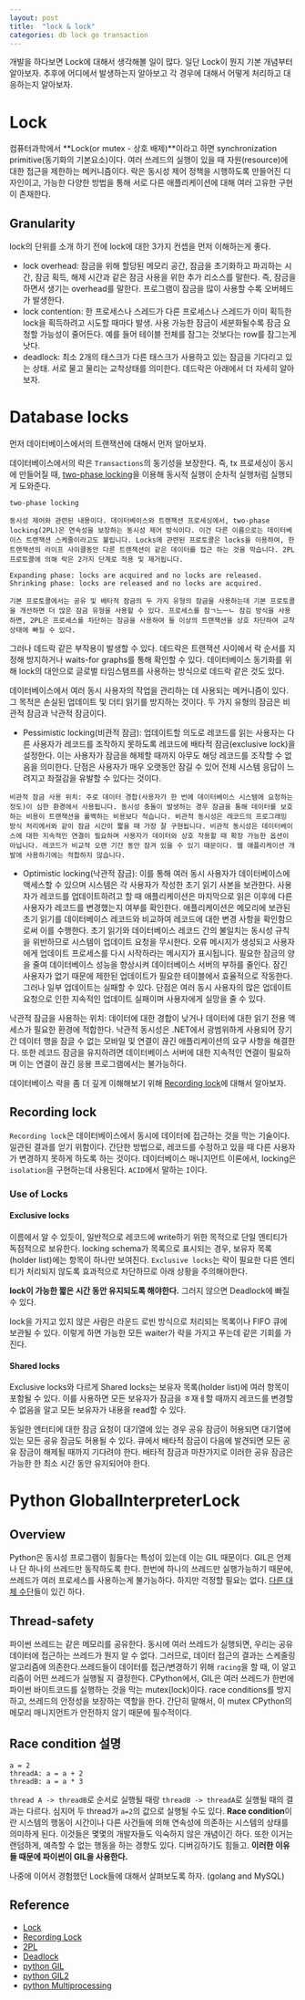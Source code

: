 ```yaml
---
layout: post
title:  "lock & lock"
categories: db lock go transaction
---
```


개발을 하다보면 Lock에 대해서 생각해볼 일이 많다. 일단 Lock이 뭔지 기본 개념부터 알아보자. 추후에 어디에서 발생하는지 알아보고 각 경우에 대해서 어떻게 처리하고 대응하는지 알아보자.

# Lock
컴퓨터과학에서 **Lock(or mutex - 상호 배제)**이라고 하면 synchronization primitive(동기화의 기본요소)이다. 여러 쓰레드의 실행이 있을 때 자원(resource)에 대한 접근을 제한하는 메커니즘이다. 락은 동시성 제어 정책을 시행하도록 만들어진 디자인이고, 가능한 다양한 방법을 통해 서로 다른 애플리케이션에 대해 여러 고유한 구현이 존재한다.

## Granularity

lock의 단위를 소개 하기 전에 lock에 대한 3가지 컨셉을 먼저 이해하는게 좋다.

- lock overhead: 잠금을 위해 할당된 메모리 공간, 잠금을 초기화하고 파괴하는 시간, 잠금 획득, 해제 시간과 같은 잠금 사용을 위한 추가 리소스를 말한다. 즉, 잠금을 하면서 생기는 overhead를 말한다. 프로그램이 잠금을 많이 사용할 수록 오버헤드가 발생한다.
- lock contention: 한 프로세스나 스레드가 다른 프로세스나 스레드가 이미 획득한 lock을 획득하려고 시도할 때마다 발생. 사용 가능한 잠금이 세분화될수록 잠금 요청할 가능성이 줄어든다. 예를 들어 테이블 전체를 잠그는 것보다는 row를 잠그는게 낫다.
- deadlock: 최소 2개의 태스크가 다른 태스크가 사용하고 있는 잠금을 기다리고 있는 상태. 서로 물고 물리는 교착상태를 의미한다. 데드락은 아래에서 더 자세히 알아보자.

# Database locks

먼저 데이터베이스에서의 트랜잭션에 대해서 먼저 알아보자. 

데이터베이스에서의 락은 `Transactions`의 동기성을 보장한다. 즉, tx 프로세싱이 동시에 만들어질 때, [two-phase locking][2PL]을 이용해 동시적 실행이 순차적 실행처럼 실행되게 도와준다. 
```
two-phase locking

동시성 제어와 관련된 내용이다. 데이터베이스와 트랜잭션 프로세싱에서, two-phase locking(2PL)은 연속성을 보장하는 동시성 제어 방식이다. 이건 다른 이름으로는 데이터베이스 트랜잭션 스케줄이라고도 불립니다. Locks에 관련된 프로토콜은 locks을 이용하여, 한 트랜잭션의 라이프 사이클동안 다른 트랜잭션이 같은 데이터를 접근 하는 것을 막습니다. 2PL 프로토콜에 의해 락은 2가지 단계로 적용 및 제거됩니다.

Expanding phase: locks are acquired and no locks are released.
Shrinking phase: locks are released and no locks are acquired.

기본 프로토콜에서는 공유 및 배타적 잠금의 두 가지 유형의 잠금을 사용하는데 기본 프로토콜을 개선하면 더 많은 잠금 유형을 사용할 수 있다. 프로세스를 잠ㄱ느ㅡㄴ 잠김 방식을 사용하면, 2PL은 프로세스를 차단하는 잠금을 사용하여 둘 이상의 트랜잭션을 상호 차단하여 교착 상태에 빠질 수 있다.
```
그러나 데드락 같은 부작용이 발생할 수 있다. 데드락은 트랜잭션 사이에서 락 순서를 지정해 방지하거나 waits-for graphs를 통해 확인할 수 있다. 데이터베이스 동기화를 위해 lock의 대안으로 글로벌 타임스탬프를 사용하는 방식으로 데드락 같은 것도 있다.

데이터베이스에서 여러 동시 사용자의 작업을 관리하는 데 사용되는 메커니즘이 있다. 그 목적은 손실된 업데이트 및 더티 읽기를 방지하는 것이다. 두 가지 유형의 잠금은 비관적 잠금과 낙관적 잠금이다.

- Pessimistic locking(비관적 잠금): 업데이트할 의도로 레코드를 읽는 사용자는 다른 사용자가 레코드를 조작하지 못하도록 레코드에 배타적 잠금(exclusive lock)을 설정한다. 이는 사용자가 잠금을 해제할 때까지 아무도 해당 레코드를 조작할 수 없음을 의미한다. 단점은 사용자가 매우 오랫동안 잠길 수 있어 전체 시스템 응답이 느려지고 좌절감을 유발할 수 있다는 것이다.

```
비관적 잠금 사용 위치: 주로 데이터 경합(사용자가 한 번에 데이터베이스 시스템에 요청하는 정도)이 심한 환경에서 사용됩니다. 동시성 충돌이 발생하는 경우 잠금을 통해 데이터를 보호하는 비용이 트랜잭션을 롤백하는 비용보다 적습니다. 비관적 동시성은 레코드의 프로그래밍 방식 처리에서와 같이 잠금 시간이 짧을 때 가장 잘 구현됩니다. 비관적 동시성은 데이터베이스에 대한 지속적인 연결이 필요하며 사용자가 데이터와 상호 작용할 때 확장 가능한 옵션이 아닙니다. 레코드가 비교적 오랜 기간 동안 잠겨 있을 수 있기 때문이다. 웹 애플리케이션 개발에 사용하기에는 적합하지 않습니다.
```
- Optimistic locking(낙관적 잠금): 이를 통해 여러 동시 사용자가 데이터베이스에 액세스할 수 있으며 시스템은 각 사용자가 작성한 초기 읽기 사본을 보관한다. 사용자가 레코드를 업데이트하려고 할 때 애플리케이션은 마지막으로 읽은 이후에 다른 사용자가 레코드를 변경했는지 여부를 확인한다. 애플리케이션은 메모리에 보관된 초기 읽기를 데이터베이스 레코드와 비교하여 레코드에 대한 변경 사항을 확인함으로써 이를 수행한다. 초기 읽기와 데이터베이스 레코드 간의 불일치는 동시성 규칙을 위반하므로 시스템이 업데이트 요청을 무시한다. 오류 메시지가 생성되고 사용자에게 업데이트 프로세스를 다시 시작하라는 메시지가 표시됩니다. 필요한 잠금의 양을 줄여 데이터베이스 성능을 향상시켜 데이터베이스 서버의 부하를 줄인다. 잠긴 사용자가 없기 때문에 제한된 업데이트가 필요한 테이블에서 효율적으로 작동한다. 그러나 일부 업데이트는 실패할 수 있다. 단점은 여러 동시 사용자의 많은 업데이트 요청으로 인한 지속적인 업데이트 실패이며 사용자에게 실망을 줄 수 있다.

낙관적 잠금을 사용하는 위치: 데이터에 대한 경합이 낮거나 데이터에 대한 읽기 전용 액세스가 필요한 환경에 적합한다. 낙관적 동시성은 .NET에서 광범위하게 사용되어 장기간 데이터 행을 잠글 수 없는 모바일 및 연결이 끊긴 애플리케이션의 요구 사항을 해결한다. 또한 레코드 잠금을 유지하려면 데이터베이스 서버에 대한 지속적인 연결이 필요하며 이는 연결이 끊긴 응용 프로그램에서는 불가능하다.

데이터베이스 락을 좀 더 깊게 이해해보기 위해 [Recording lock][Recording_Lock]에 대해서 알아보자.

## Recording lock

`Recording lock`은 데이터베이스에서 동시에 데이터에 접근하는 것을 막는 기술이다. 일관된 결과를 얻기 위함이다. 간단한 방법으로, 레코드를 수정하고 있을 때 다른 사용자가 변경하지 못하게 하도록 하는 것이다. 데이터베이스 매니지먼트 이론에서, locking은 `isolation`을 구현하는데 사용된다. `ACID`에서 말하는 `I`이다.

### Use of Locks

#### Exclusive locks
이름에서 알 수 있듯이, 일반적으로 레코드에 write하기 위한 목적으로 단일 엔티티가 독점적으로 보유한다. locking schema가 목록으로 표시되는 경우, 보유자 목록(holder list)에는 항목이 하나만 보여진다. `Exclusive locks`는 락이 필요한 다른 엔티티가 처리되지 않도록 효과적으로 차단하므로 아래 상황을 주의해야한다.

**lock이 가능한 짧은 시간 동안 유지되도록 해야한다.** 그러지 않으면 Deadlock에 빠질 수 있다.

lock을 가지고 있지 않은 사람은 라운드 로빈 방식으로 처리되는 목록이나 FIFO 큐에 보관될 수 있다. 이렇게 하면 가능한 모든 waiter가 락을 가지고 푸는데 같은 기회를 가진다.

#### Shared locks
Exclusive locks와 다르게 Shared locks는 보유자 목록(holder list)에 여러 항목이 포함될 수 있다. 이를 사용하면 모든 보유자가 잠금을 ㅎ재ㅔ할 때까지 레코드를 변경할 수 없음을 알고 모든 보유자가 내용을 read할 수 있다.

동일한 엔터티에 대한 잠금 요청이 대기열에 있는 경우 공유 잠금이 허용되면 대기열에 있는 모든 공유 잠금도 허용될 수 있다. 큐에서 배타적 잠금이 다음에 발견되면 모든 공유 잠금이 해제될 때까지 기다려야 한다. 배타적 잠금과 마찬가지로 이러한 공유 잠금은 가능한 한 최소 시간 동안 유지되어야 한다.

# Python GlobalInterpreterLock

## Overview
Python은 동시성 프로그램이 힘들다는 특성이 있는데 이는 GIL 때문이다. GIL은 언제나 단 하나의 쓰레드만 동작하도록 한다. 한번에 하나의 쓰레드만 실행가능하기 때문에, 쓰레드가 여러 프로세스를 사용하는게 불가능하다. 하지만 걱정할 필요는 없다. [다른 대체 수단][python_multi_processing]들이 있긴 하다.

## Thread-safety
파이썬 쓰레드는 같은 메모리를 공유한다. 동시에 여러 쓰레드가 실행되면, 우리는 공유 데이터에 접근하는 쓰레드가 뭔지 알 수 없다. 그러므로, 데이터 접근의 결과는 스케줄링 알고리즘에 의존한다.쓰레드들이 데이터를 접근/변경하기 위해 `racing`을 할 때, 이 알고리즘이 어떤 쓰레드가 실행될 지 결정한다. CPython에서, GIL은 여러 쓰레드가 한번에 파이썬 바이트코드를 실행하는 것을 막는 mutex(lock)이다. race conditions를 방지하고, 쓰레드의 안정성을 보장하는 역할을 한다. 간단히 말해서, 이 mutex CPython의 메모리 매니지먼트가 안전하지 않기 때문에 필수적이다.

## Race condition 설명
```
a = 2
threadA: a = a + 2
threadB: a = a * 3
```
`thread A -> threadB`로 순서로 실행될 때랑 `threadB -> threadA`로 실행될 때의 결과는 다르다. 심지어 두 thread가 `a=2`의 값으로 실행될 수도 있다. **Race condition**이란 시스템의 행동이 시간이나 다른 사건들에 의해 연속성에 의존하는 시스템의 상태를 의미하게 된다. 이것들은 몇몇의 개발자들도 익숙하지 않은 개념이긴 하다. 또한 이거는 랜덤하게, 예측할 수 없는 행동을 하는 경향도 있다. 디버깅하기도 힘들고. **이러한 이유들 때문에 파이썬이 GIL을 사용한다.**


나중에 이어서 경험했던 Lock들에 대해서 살펴보도록 하자. (golang and MySQL)
## Reference
- [Lock][Lock]
- [Recording Lock][Recording_Lock]
- [2PL][2PL]
- [Deadlock][Deadlock]
- [python GIL][python_GIL]
- [python GIL2][python_GIL2]
- [python Multiprocessing][python_multi_processing]


[Lock]:https://en.wikipedia.org/wiki/Lock_(computer_science)
[Recording_Lock]:https://en.wikipedia.org/wiki/Record_locking
[2PL]:https://en.wikipedia.org/wiki/Two-phase_locking
[Deadlock]:https://en.wikipedia.org/wiki/Deadlock
[python_GIL]:https://wiki.python.org/moin/GlobalInterpreterLock
[python_GIL2]:https://python.land/python-concurrency/the-python-gil
[python_multi_processing]:https://python.land/python-concurrency/python-multiprocessing
